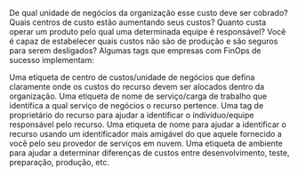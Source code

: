 De qual unidade de negócios da organização esse custo deve ser cobrado?
Quais centros de custo estão aumentando seus custos?
Quanto custa operar um produto pelo qual uma determinada equipe é responsável?
Você é capaz de estabelecer quais custos não são de produção e são seguros para serem desligados?
Algumas tags que empresas com FinOps de sucesso implementam:

Uma etiqueta de centro de custos/unidade de negócios que defina claramente onde os custos do recurso devem ser alocados dentro da organização.
Uma etiqueta de nome de serviço/carga de trabalho que identifica a qual serviço de negócios o recurso pertence.
Uma tag de proprietário do recurso para ajudar a identificar o indivíduo/equipe responsável pelo recurso.
Uma etiqueta de nome para ajudar a identificar o recurso usando um identificador mais amigável do que aquele fornecido a você pelo seu provedor de serviços em nuvem.
Uma etiqueta de ambiente para ajudar a determinar diferenças de custos entre desenvolvimento, teste, preparação, produção, etc.